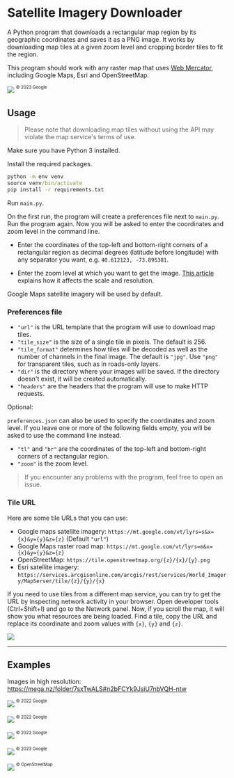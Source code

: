# Satellite Imagery Downloader

A Python program that downloads a rectangular map region by its geographic coordinates and saves it as a PNG image. It works by downloading map tiles at a given zoom level and cropping border tiles to fit the region.

This program should work with any raster map that uses [Web Mercator](https://en.wikipedia.org/wiki/Web_Mercator_projection), including Google Maps, Esri and OpenStreetMap.

![](img/img_1.png)
<nobr><sup><sup>© 2023 Google</sup></sup></nobr>

## Usage

> Please note that downloading map tiles without using the API may violate the map service's terms of use.

Make sure you have Python 3 installed.

Install the required packages.
```cmd
python -m env venv
source venv/bin/activate
pip install -r requirements.txt
```
Run `main.py`.

On the first run, the program will create a preferences file next to `main.py`. Run the program again. Now you will be asked to enter the coordinates and zoom level in the command line.

* Enter the coordinates of the top-left and bottom-right corners of a rectangular region as decimal degrees (latitude before longitude) with any separator you want, e.g. <nobr>`40.612123, -73.895381`</nobr>.

* Enter the zoom level at which you want to get the image. [This article](https://learn.microsoft.com/en-us/bingmaps/articles/understanding-scale-and-resolution) explains how it affects the scale and resolution.

Google Maps satellite imagery will be used by default.

### Preferences file
* `"url"` is the URL template that the program will use to download map tiles.
* `"tile_size"` is the size of a single tile in pixels. The default is 256.
* `"tile_format"` determines how tiles will be decoded as well as the number of channels in the final image. The default is `"jpg"`. Use `"png"` for transparent tiles, such as in roads-only layers.
* `"dir"` is the directory where your images will be saved. If the directory doesn't exist, it will be created automatically.
* `"headers"` are the headers that the program will use to make HTTP requests.

Optional:

`preferences.json` can also be used to specify the coordinates and zoom level. If you leave one or more of the following fields empty, you will be asked to use the command line instead.

* `"tl"` and `"br"` are the coordinates of the top-left and bottom-right corners of a rectangular region.
* `"zoom"` is the zoom level.

> If you encounter any problems with the program, feel free to open an issue.

### Tile URL
Here are some tile URLs that you can use:

* Google maps satellite imagery: `https://mt.google.com/vt/lyrs=s&x={x}&y={y}&z={z}` (Default `"url"`)
* Google Maps raster road map: `https://mt.google.com/vt/lyrs=m&x={x}&y={y}&z={z}`
* OpenStreetMap: `https://tile.openstreetmap.org/{z}/{x}/{y}.png`
* Esri satellite imagery: `https://services.arcgisonline.com/arcgis/rest/services/World_Imagery/MapServer/tile/{z}/{y}/{x}`

If you need to use tiles from a different map service, you can try to get the URL by inspecting network activity in your browser. Open developer tools (Ctrl+Shift+I) and go to the Network panel. Now, if you scroll the map, it will show you what resources are being loaded. Find a tile, copy the URL and replace its coordinate and zoom values with `{x}`, `{y}` and `{z}`.

![](img/img_7.png)

---
## Examples

Images in high resolution: https://mega.nz/folder/7sxTwALS#n2bFCYk9JsiU7nbVQH-ntw

![](img/img_2.png)
<nobr><sup><sup>© 2022 Google</sup></sup></nobr>

![](img/img_3.png)
<nobr><sup><sup>© 2022 Google</sup></sup></nobr>

![](img/img_4.png)
<nobr><sup><sup>© 2022 Google</sup></sup></nobr>

![](img/img_5.png)
<nobr><sup><sup>© 2023 Google</sup></sup></nobr>

![](img/img_6.png)
<nobr><sup><sup>© OpenStreetMap</sup></sup></nobr>
